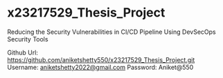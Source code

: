 # x23217529_Thesis_Project
Reducing the Security Vulnerabilities in CI/CD Pipeline Using DevSecOps Security Tools

Github Url: https://github.com/aniketshetty550/x23217529_Thesis_Project.git
Username: aniketshetty2022@gmail.com
Password: Aniket@550
